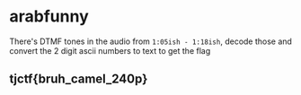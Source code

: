 # arabfunny

There's DTMF tones in the audio from `1:05ish - 1:18ish`, decode those and convert the 2 digit ascii numbers to text to get the flag

## tjctf{bruh\_camel\_240p}

